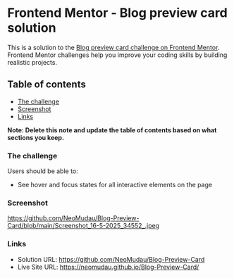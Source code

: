 # Frontend Mentor - Blog preview card solution

This is a solution to the [Blog preview card challenge on Frontend Mentor](https://www.frontendmentor.io/challenges/blog-preview-card-ckPaj01IcS). Frontend Mentor challenges help you improve your coding skills by building realistic projects. 

## Table of contents

  - [The challenge](#the-challenge)
  - [Screenshot](#screenshot)
  - [Links](#links)

**Note: Delete this note and update the table of contents based on what sections you keep.**

### The challenge

Users should be able to:

- See hover and focus states for all interactive elements on the page

### Screenshot

https://github.com/NeoMudau/Blog-Preview-Card/blob/main/Screenshot_16-5-2025_34552_.jpeg

### Links

- Solution URL: https://github.com/NeoMudau/Blog-Preview-Card
- Live Site URL: https://neomudau.github.io/Blog-Preview-Card/

